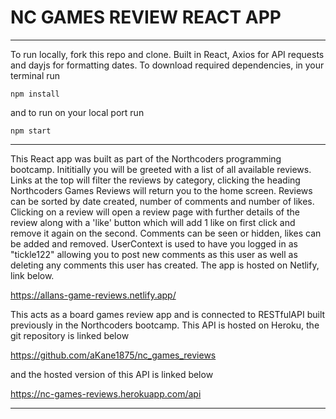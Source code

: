 # NC GAMES REVIEW REACT APP

---

To run locally, fork this repo and clone. Built in React, Axios for API requests and dayjs for formatting dates. To download required dependencies, in your terminal run

`npm install`

and to run on your local port run

`npm start`

---

This React app was built as part of the Northcoders programming bootcamp. Inititially you will be greeted with a list of all available reviews. Links at the top will filter the reviews by category, clicking the heading Northcoders Games Reviews will return you to the home screen. Reviews can be sorted by date created, number of comments and number of likes.
Clicking on a review will open a review page with further details of the review along with a 'like' button which will add 1 like on first click and remove it again on the second.
Comments can be seen or hidden, likes can be added and removed.
UserContext is used to have you logged in as "tickle122" allowing you to post new comments as this user as well as deleting any comments this user has created.
The app is hosted on Netlify, link below.

https://allans-game-reviews.netlify.app/

This acts as a board games review app and is connected to RESTfulAPI built previously in the Northcoders bootcamp.
This API is hosted on Heroku, the git repository is linked below

https://github.com/aKane1875/nc_games_reviews

and the hosted version of this API is linked below

https://nc-games-reviews.herokuapp.com/api

---
